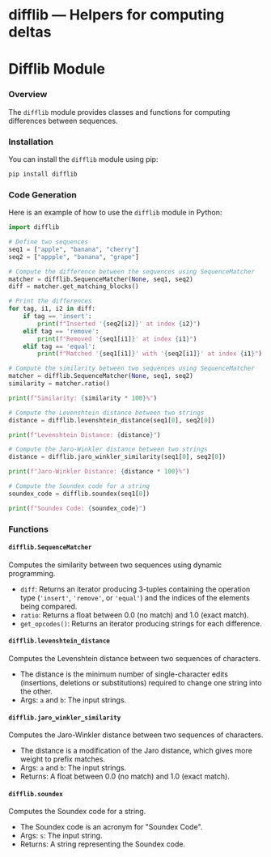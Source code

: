 # difflib — Helpers for computing deltas

**Difflib Module**
=================
### Overview
The `difflib` module provides classes and functions for computing differences between sequences.

### Installation
You can install the `difflib` module using pip:

```bash
pip install difflib
```

### Code Generation
Here is an example of how to use the `difflib` module in Python:

```python
import difflib

# Define two sequences
seq1 = ["apple", "banana", "cherry"]
seq2 = ["appple", "banana", "grape"]

# Compute the difference between the sequences using SequenceMatcher
matcher = difflib.SequenceMatcher(None, seq1, seq2)
diff = matcher.get_matching_blocks()

# Print the differences
for tag, i1, i2 in diff:
    if tag == 'insert':
        print(f"Inserted '{seq2[i2]}' at index {i2}")
    elif tag == 'remove':
        print(f"Removed '{seq1[i1]}' at index {i1}")
    elif tag == 'equal':
        print(f"Matched '{seq1[i1]}' with '{seq2[i1]}' at index {i1}")

# Compute the similarity between two sequences using SequenceMatcher
matcher = difflib.SequenceMatcher(None, seq1, seq2)
similarity = matcher.ratio()

print(f"Similarity: {similarity * 100}%")

# Compute the Levenshtein distance between two strings
distance = difflib.levenshtein_distance(seq1[0], seq2[0])

print(f"Levenshtein Distance: {distance}")

# Compute the Jaro-Winkler distance between two strings
distance = difflib.jaro_winkler_similarity(seq1[0], seq2[0])

print(f"Jaro-Winkler Distance: {distance * 100}%")

# Compute the Soundex code for a string
soundex_code = difflib.soundex(seq1[0])

print(f"Soundex Code: {soundex_code}")
```

### Functions

#### `difflib.SequenceMatcher`
Computes the similarity between two sequences using dynamic programming.

*   `diff`: Returns an iterator producing 3-tuples containing the operation type (`'insert'`, `'remove'`, or `'equal'`) and the indices of the elements being compared.
*   `ratio`: Returns a float between 0.0 (no match) and 1.0 (exact match).
*   `get_opcodes()`: Returns an iterator producing strings for each difference.

#### `difflib.levenshtein_distance`
Computes the Levenshtein distance between two sequences of characters.

*   The distance is the minimum number of single-character edits (insertions, deletions or substitutions) required to change one string into the other.
*   Args: `a` and `b`: The input strings.

#### `difflib.jaro_winkler_similarity`
Computes the Jaro-Winkler distance between two sequences of characters.

*   The distance is a modification of the Jaro distance, which gives more weight to prefix matches.
*   Args: `a` and `b`: The input strings.
*   Returns: A float between 0.0 (no match) and 1.0 (exact match).

#### `difflib.soundex`
Computes the Soundex code for a string.

*   The Soundex code is an acronym for "Soundex Code".
*   Args: `s`: The input string.
*   Returns: A string representing the Soundex code.
```
